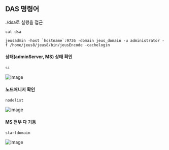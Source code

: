 ## DAS 명령어

./dsa로 실행을 접근

```
cat dsa 

jeusadmin -host `hostname`:9736 -domain jeus_domain -u administrator -f /home/jeus8/jeus8/bin/jeusEncode -cachelogin
```

#### 상태(adminServer, MS) 상태 확인

```
si
```

![image](https://user-images.githubusercontent.com/38831314/144006107-8ae732a2-ecb0-4432-8f24-bdb1d10f2e19.png)

#### 노드매니저 확인

```
nodelist
```

![image](https://user-images.githubusercontent.com/38831314/144006136-3bd5a575-19f5-441e-ab9f-d843dc541d91.png)

#### MS 전부 다 기동

```
startdomain
```

![image](https://user-images.githubusercontent.com/38831314/144006210-dca921e3-1553-411c-b430-2e3de1922afb.png)




